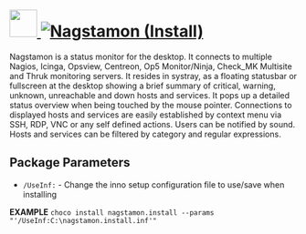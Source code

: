 # [<img src="https://cdn.rawgit.com/AdmiringWorm/chocolatey-packages/cd0c4e8a38fbfebfdeca8eb337fefe6ebf66bdb6/icons/nagstamon.png" height="48" width="48" /> ![Nagstamon (Install)](https://img.shields.io/chocolatey/v/nagstamon.install.svg?label=Nagstamon%20(Install)&style=for-the-badge)](https://chocolatey.org/packages/nagstamon.install)

Nagstamon is a status monitor for the desktop. It connects to multiple Nagios, Icinga, Opsview, Centreon, Op5 Monitor/Ninja, Check_MK Multisite and Thruk monitoring servers. It resides in systray, as a floating statusbar or fullscreen at the desktop showing a brief summary of critical, warning, unknown, unreachable and down hosts and services. It pops up a detailed status overview when being touched by the mouse pointer. Connections to displayed hosts and services are easily established by context menu via SSH, RDP, VNC or any self defined actions. Users can be notified by sound. Hosts and services can be filtered by category and regular expressions.

## Package Parameters
- `/UseInf:` - Change the inno setup configuration file to use/save when installing

**EXAMPLE**
`choco install nagstamon.install --params "'/UseInf:C:\nagstamon.install.inf'"`
